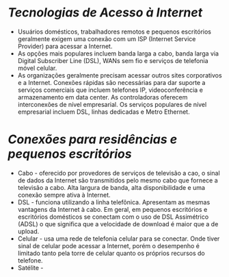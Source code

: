 # *Tecnologias de Acesso à Internet*

- Usuários domésticos, trabalhadores remotos e pequenos escritórios geralmente exigem uma conexão com um ISP (Internet Service Provider) para acessar a Internet. 
- As opções mais populares incluem banda larga a cabo, banda larga via Digital Subscriber Line (DSL), WANs sem fio e serviços de telefonia móvel celular.
- As organizações geralmente precisam acessar outros sites corporativos e a Internet. Conexões rápidas são necessárias para dar suporte a serviços comerciais que incluem telefones IP, videoconferência e armazenamento em data center. As controladoras oferecem interconexões de nível empresarial. Os serviços populares de nível empresarial incluem DSL, linhas dedicadas e Metro Ethernet.

# *Conexões para residências e pequenos escritórios*

- Cabo - oferecido por provedores de serviços de televisão a cao, o sinal de dados da Internet são transmitidos pelo mesmo cabo que fornece a televisão a cabo. Alta largura de banda, alta disponibilidade e uma conexão sempre ativa à Internet.
- DSL - funciona utilizando a linha telefônica. Apresentam as mesmas vantagens da Internet à cabo. Em geral, em pequenos escritórios e escritórios domésticos se conectam com o uso de DSL Assimétrico (ADSL) o que significa que a velocidade de download é maior que a de upload. 
- Celular - usa uma rede de telefonia celular para se conectar. Onde tiver sinal de celular pode acessar a Internet, porém o desempenho é limitado tanto pela torre de celular quanto os próprios recursos do telefone. 
- Satélite - 